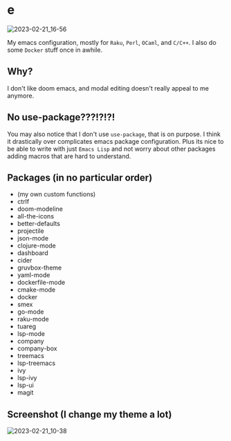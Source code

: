 # e

![2023-02-21_16-56](https://user-images.githubusercontent.com/75388349/220477712-54d1bfa2-fa6f-4042-954f-a20d8220db70.png)

My emacs configuration, mostly for `Raku`, `Perl`, `OCaml`, and `C/C++`. I also do some `Docker` stuff once in awhile.

## Why?
I don't like doom emacs, and modal editing doesn't really appeal to me anymore.

## No use-package???!?!?!

You may also notice that I don't use `use-package`, that is on purpose. I think it
drastically over complicates emacs package configuration. Plus its nice to be able to
write with just `Emacs Lisp` and not worry about other packages adding macros that are hard to understand.

## Packages (in no particular order)
- (my own custom functions)
- ctrlf
- doom-modeline
- all-the-icons
- better-defaults
- projectile
- json-mode
- clojure-mode
- dashboard
- cider
- gruvbox-theme
- yaml-mode
- dockerfile-mode
- cmake-mode
- docker
- smex
- go-mode
- raku-mode
- tuareg
- lsp-mode
- company
- company-box
- treemacs
- lsp-treemacs
- ivy
- lsp-ivy
- lsp-ui
- magit

## Screenshot (I change my theme a lot)
![2023-02-21_10-38](https://user-images.githubusercontent.com/75388349/220405707-a3fe5af3-f829-483a-9845-6185dc1a79f1.png)
